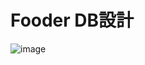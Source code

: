 # Fooder DB設計

![image](https://user-images.githubusercontent.com/60535810/98443470-c919a980-214e-11eb-8666-c85dc07e8e68.png)

